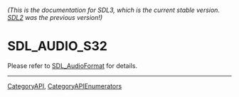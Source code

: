 ###### (This is the documentation for SDL3, which is the current stable version. [SDL2](https://wiki.libsdl.org/SDL2/) was the previous version!)
# SDL_AUDIO_S32

Please refer to [SDL_AudioFormat](SDL_AudioFormat) for details.

----
[CategoryAPI](CategoryAPI), [CategoryAPIEnumerators](CategoryAPIEnumerators)

